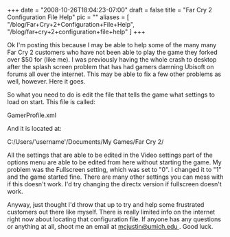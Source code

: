 
+++
date = "2008-10-26T18:04:23-07:00"
draft = false
title = "Far Cry 2 Configuration File Help"
pic = ""
aliases = [
  "/blog/Far+Cry+2+Configuration+File+Help",
  "/blog/far+cry+2+configuration+file+help"
]
+++

<p>
    Ok I'm posting this because I may be able to help some of the many many Far Cry 2 customers who have not been able
    to play the game they forked over $50 for (like me).  I was previously having the whole crash to desktop after the 
    splash screen problem that has had gamers damning Ubisoft on forums all over the internet.  This may be able to fix
    a few other problems as well, however.  Here it goes.
    </p>
    <p>
    So what you need to do is edit the file that tells the game what settings to load on start.  This file is called:    
    </p>
    <p>
    GamerProfile.xml    
    </p>
    <p>
    And it is located at:    
    </p>
    <p>
    C:/Users/'username'/Documents/My Games/Far Cry 2/    
    </p>
    <p>
    All the settings that are able to be edited in the Video settings part of the options menu are able to be edited
    from here without starting the game.  My problem was the Fullscreen setting, which was set to "0".  I changed it
    to "1" and the game started fine.  There are many other settings you can mess with if this doesn't work.  I'd try
    changing the directx version if fullscreen doesn't work.    
    </p>
    <p>
    Anyway, just thought I'd throw that up to try and help some frustrated customers out there like myself. There is 
    really limited info on the internet right now about locating that configuration file. If anyone has any questions
    or anything at all, shoot me an email at <a href = "mailto: justin@justinmccandless.com"> mcjustin@umich.edu </a>.
    Good luck.
    </p>